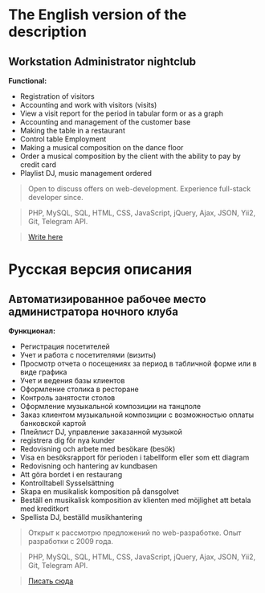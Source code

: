 The English version of the description
======================================
Workstation Administrator nightclub
-----------------------------------
**Functional:**
* Registration of visitors
* Accounting and work with visitors (visits)
* View a visit report for the period in tabular form or as a graph
* Accounting and management of the customer base
* Making the table in a restaurant
* Control table Employment
* Making a musical composition on the dance floor
* Order a musical composition by the client with the ability to pay by credit card
* Playlist DJ, music management ordered

> Open to discuss offers on web-development. Experience full-stack developer since.

> PHP, MySQL, SQL, HTML, CSS, JavaScript, jQuery, Ajax, JSON, Yii2, Git, Telegram API.

> [Write here](https://ru.linkedin.com/in/fedorovau)

Русская версия описания
======================================
Автоматизированное рабочее место администратора ночного клуба
-----------------------------------
**Функционал:**
* Регистрация посетителей
* Учет и работа с посетителями (визиты)
* Просмотр отчета о посещениях за период в табличной форме или в виде графика
* Учет и ведения базы клиентов
* Оформление столика в ресторане
* Контроль занятости столов
* Оформление музыкальной композиции на танцполе
* Заказ клиентом музыкальной композиции с возможностью оплаты банковской картой
* Плейлист DJ, управление заказанной музыкой
* registrera dig för nya kunder
* Redovisning och arbete med besökare (besök)
* Visa en besöksrapport för perioden i tabellform eller som ett diagram
* Redovisning och hantering av kundbasen
* Att göra bordet i en restaurang
* Kontrolltabell Sysselsättning
* Skapa en musikalisk komposition på dansgolvet
* Beställ en musikalisk komposition av klienten med möjlighet att betala med kreditkort
* Spellista DJ, beställd musikhantering

> Открыт к рассмотрю предложений по web-разработке. Опыт разработки с 2009 года.

> PHP, MySQL, SQL, HTML, CSS, JavaScript, jQuery, Ajax, JSON, Yii2, Git, Telegram API.

> [Писать сюда](https://ru.linkedin.com/in/fedorovau)
